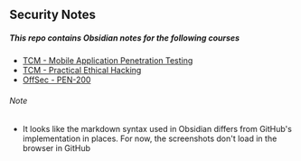 ## Security Notes
##### This repo contains Obsidian notes for the following courses
- [TCM - Mobile Application Penetration Testing](https://academy.tcm-sec.com/p/mobile-application-penetration-testing)
- [TCM - Practical Ethical Hacking](https://academy.tcm-sec.com/p/practical-ethical-hacking-the-complete-course)
- [OffSec - PEN-200](https://www.offsec.com/courses/pen-200/)

###### Note
- It looks like the markdown syntax used in Obsidian differs from GitHub's implementation in places. For now, the screenshots don't load in the browser in GitHub


